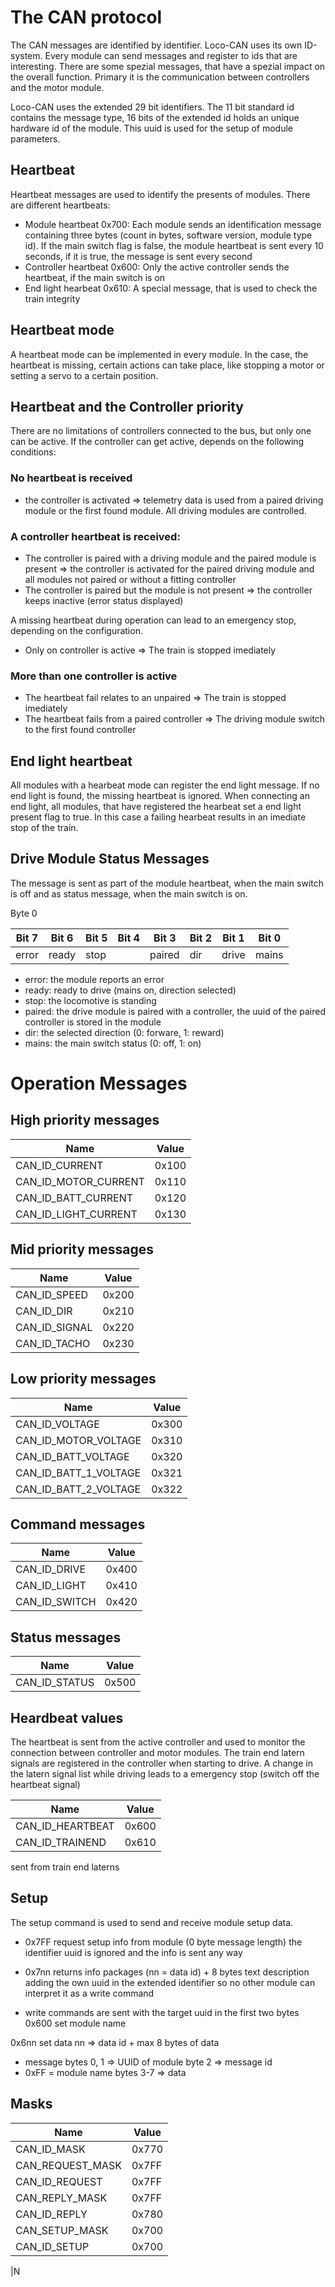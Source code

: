 # The CAN protocol

The CAN messages are identified by identifier. Loco-CAN uses its own ID-system. Every module can send messages and register to ids that are interesting. There are some spezial messages, that have a spezial impact on the overall function. Primary it is the communication between controllers and the motor module.

Loco-CAN uses the extended 29 bit identifiers. The 11 bit standard id contains the message type, 16 bits of the extended id holds an unique hardware id of the module. This uuid is used for the setup of module parameters.

## Heartbeat
Heartbeat messages are used to identify the presents of modules. There are different heartbeats:

* Module heartbeat 0x700: Each module sends an identification message containing three bytes (count in bytes, software version, module type id). If the main switch flag is false, the module heartbeat is sent every 10 seconds, if it is true, the message is sent every second
* Controller heartbeat 0x600: Only the active controller sends the heartbeat, if the main switch is on
* End light hearbeat 0x610: A special message, that is used to check the train integrity

## Heartbeat mode
A heartbeat mode can be implemented in every module. In the case, the heartbeat is missing, certain actions can take place, like stopping a motor or setting a servo to a certain position.

## Heartbeat and the Controller priority
There are no limitations of controllers connected to the bus, but only one can be active. If the controller can get active, depends on the following conditions:

### No heartbeat is received
* the controller is activated => telemetry data is used from a paired driving module or the first found module. All driving modules are controlled.

### A controller heartbeat is received:
* The controller is paired with a driving module and the paired module is present => the controller is activated for the paired driving module and all modules not paired or without a fitting controller
* The controller is paired but the module is not present => the controller keeps inactive (error status displayed)

A missing heartbeat during operation can lead to an emergency stop, depending on the configuration.

* Only on controller is active => The train is stopped imediately

### More than one controller is active
* The heartbeat fail relates to an unpaired => The train is stopped imediately
* The heartbeat fails from a paired controller => The driving module switch to the first found controller

## End light heartbeat
All modules with a hearbeat mode can register the end light message. If no end light is found, the missing heartbeat is ignored. When connecting an end light, all modules, that have registered the hearbeat set a end light present flag to true. In this case a failing hearbeat results in an imediate stop of the train.


## Drive Module Status Messages
The message is sent as part of the module heartbeat, when the main switch is off and as status message, when the main switch is on.

Byte 0

|Bit 7|Bit 6|Bit 5|Bit 4|Bit 3 |Bit 2|Bit 1|Bit 0|
|-----|-----|-----|-----|----- |-----|-----|-----|
|error|ready|stop |     |paired|dir  |drive|mains|

* error: the module reports an error
* ready: ready to drive (mains on, direction selected)
* stop: the locomotive is standing
* paired: the drive module is paired with a controller, the uuid of the paired controller is stored in the module
* dir: the selected direction (0: forware, 1: reward)
* mains: the main switch status (0: off, 1: on)

# Operation Messages

## High priority messages

|Name|Value|
|----|-----|
|CAN_ID_CURRENT|0x100|
|CAN_ID_MOTOR_CURRENT|0x110|
|CAN_ID_BATT_CURRENT|0x120|
|CAN_ID_LIGHT_CURRENT|0x130|

## Mid priority messages

|Name|Value|
|----|-----|
|CAN_ID_SPEED|0x200|
|CAN_ID_DIR|0x210|
|CAN_ID_SIGNAL|0x220|
|CAN_ID_TACHO|0x230|

## Low priority messages

|Name|Value|
|----|-----|
|CAN_ID_VOLTAGE|0x300|
|CAN_ID_MOTOR_VOLTAGE|0x310|
|CAN_ID_BATT_VOLTAGE|0x320|
|CAN_ID_BATT_1_VOLTAGE|0x321|
|CAN_ID_BATT_2_VOLTAGE|0x322|

## Command messages

|Name|Value|
|----|-----|
|CAN_ID_DRIVE|0x400|
|CAN_ID_LIGHT|0x410|
|CAN_ID_SWITCH|0x420|

## Status messages

|Name|Value|
|----|-----|
|CAN_ID_STATUS|0x500|

## Heardbeat values
The heartbeat is sent from the active controller and used to monitor the connection between controller and motor modules. The train end latern signals are registered in the controller when starting to drive. A change in the latern signal list while driving leads to a emergency stop (switch off the heartbeat signal)

|Name|Value|
|----|-----|
|CAN_ID_HEARTBEAT|0x600|
|CAN_ID_TRAINEND|0x610|

sent from train end laterns

## Setup

The setup command is used to send and receive module setup data.
* 0x7FF request setup info from module (0 byte message length)
        the identifier uuid is ignored and the info is sent any way
* 0x7nn returns info packages (nn = data id)
        + 8 bytes text description
        adding the own uuid in the extended identifier
        so no other module can interpret it as a write command

* write commands are sent with the target uuid in the first two bytes
0x600   set module name

0x6nn   set data
        nn => data id + max 8 bytes of data

* message  bytes 0, 1 	=> UUID of module
           byte 2		=> message id
* 0xFF = module name
           bytes 3-7 	=> data

## Masks

|Name|Value|
|----|-----|
|CAN_ID_MASK|0x770|
|CAN_REQUEST_MASK|0x7FF|
|CAN_ID_REQUEST|0x7FF|
|CAN_REPLY_MASK|0x7FF|
|CAN_ID_REPLY|0x780|
|CAN_SETUP_MASK|0x700|
|CAN_ID_SETUP|0x700|

|N